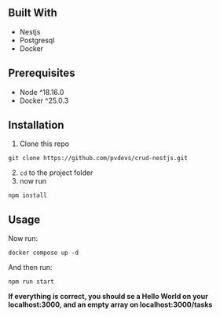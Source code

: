 ## Built With
- Nestjs
- Postgresql
- Docker


## Prerequisites
- Node ^18.16.0
- Docker ^25.0.3


## Installation
1. Clone this repo
```
git clone https://github.com/pvdevs/crud-nestjs.git
```
2. ```cd``` to the project folder
3. now run
```
npm install
```

## Usage
Now run:
```
docker compose up -d
```

And then run:
```
npm run start
```

**If everything is correct, you should se a Hello World on your localhost:3000, and an empty array on localhost:3000/tasks**
